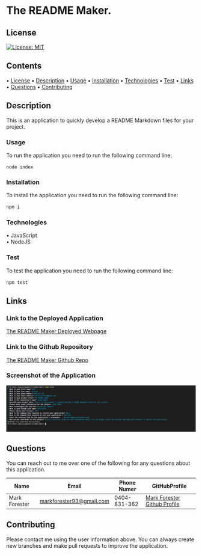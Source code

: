 
  # The README Maker.
  
## License
  [![License: MIT](https://img.shields.io/badge/License-MIT-yellow.svg)](https://opensource.org/licenses/MIT)

## Contents

• [License](#license)
• [Description](#description)
• [Usage](#usage)
• [Installation](#installation)
• [Technologies](#technologies)
• [Test](#test)
• [Links](#links)
• [Questions](#questions)
• [Contributing](#contributing)

## Description

This is an application to quickly develop a README Markdown files for your project.

### Usage

To run the application you need to run the following command line:

```
node index
```

### Installation

To install the application you need to run the following command line:

```bash
npm i
```

### Technologies

• JavaScript  
• NodeJS  


### Test

To test the application you need to run the following command line:

```bash
npm test
```

## Links

### Link to the Deployed Application
[The README Maker Deployed Webpage](https://forester93.github.io/readme-maker/)

### Link to the Github Repository

[The README Maker Github Repo](https://github.com/forester93/readme-maker/)

### Screenshot of the Application
![Screenshot of the page](./assets/images/screenshot.png)

## Questions

You can reach out to me over one of the following for any questions about this application.

|Name|Email|Phone Numer|GitHubProfile|
|----|-----|-----------|-------------|
|Mark Forester|markforester93@gmail.com|0404-831-362|[Mark Forester Github Profile](https://github.com/forester93/)


## Contributing

Please contact me using the user information above. You can always create new branches and make pull requests to improve the application.

      